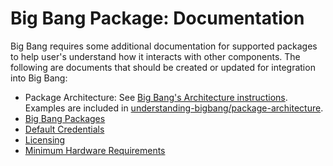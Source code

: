 # Big Bang Package: Documentation

Big Bang requires some additional documentation for supported packages to help user's understand how it interacts with other components.  The following are documents that should be created or updated for integration into Big Bang:

- Package Architecture: See [Big Bang's Architecture instructions](../../understanding-bigbang/package-architecture/ref-package.md). Examples are included in [understanding-bigbang/package-architecture](../../understanding-bigbang/package-architecture).
- [Big Bang Packages](../../packages.md)
- [Default Credentials](../../guides/using-bigbang/default-credentials.md)
- [Licensing](../../understanding-bigbang/licensing-model.md)
- [Minimum Hardware Requirements](../../prerequisites/minimum-hardware-requirements.md)
